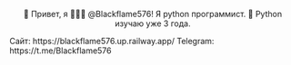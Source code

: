 <center><p>👋 Привет, я 👨🏻‍💻 @Blackflame576! Я python программист. 🐍 Python изучаю уже 3 года.</p></center>
Сайт: https://blackflame576.up.railway.app/
Telegram: https://t.me/Blackflame576
